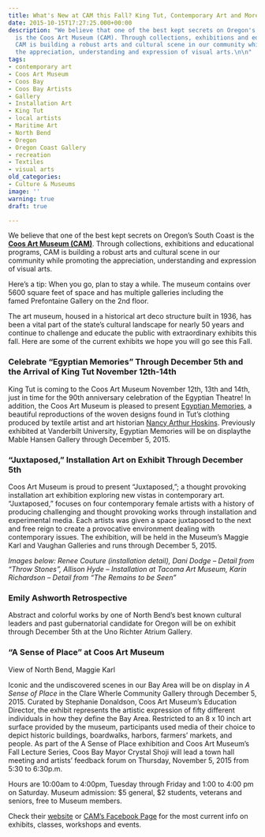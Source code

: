 ```yaml
---
title: What's New at CAM this Fall? King Tut, Contemporary Art and More!
date: 2015-10-15T17:27:25.000+00:00
description: "We believe that one of the best kept secrets on Oregon's South Coast
  is the Coos Art Museum (CAM). Through collections, exhibitions and educational programs,
  CAM is building a robust arts and cultural scene in our community while promoting
  the appreciation, understanding and expression of visual arts.\n\n"
tags:
- contemporary art
- Coos Art Museum
- Coos Bay
- Coos Bay Artists
- Gallery
- Installation Art
- King Tut
- local artists
- Maritime Art
- North Bend
- Oregon
- Oregon Coast Gallery
- recreation
- Textiles
- visual arts
old_categories:
- Culture & Museums
image: ''
warning: true
draft: true

---
```

We believe that one of the best kept secrets on Oregon’s South Coast is the <a href="http://www.coosart.org/" target="_blank"><strong>Coos Art Museum (CAM)</strong></a>. Through collections, exhibitions and educational programs, CAM is building a robust arts and cultural scene in our community while promoting the appreciation, understanding and expression of visual arts.

Here’s a tip: When you go, plan to stay a while. The museum contains over 5600 square feet of space and has multiple galleries including the famed Prefontaine Gallery on the 2nd floor.

The art museum, housed in a historical art deco structure built in 1936, has been a vital part of the state’s cultural landscape for nearly 50 years and continue to challenge and educate the public with extraordinary exhibits this fall. Here are some of the current exhibits we hope you will go see this Fall.

### Celebrate “Egyptian Memories” Through December 5th and the Arrival of King Tut November 12th-14th

King Tut is coming to the Coos Art Museum November 12th, 13th and 14th, just in time for the 90th anniversary celebration of the Egyptian Theatre! In addition, the Coos Art Museum is pleased to present <a href="http://theworldlink.com/lifestyles/go/coos-art-museum-shows-egyptian-memories/article_ff256fe9-31e1-5908-9f31-b6002bc604ac.html" target="_blank">Egyptian Memories</a>, a beautiful reproductions of the woven designs found in Tut’s clothing produced by textile artist and art historian <a href="http://nancyhoskins.com/" target="_blank">Nancy Arthur Hoskins</a>. Previously exhibited at Vanderbilt University, Egyptian Memories will be on displaythe Mable Hansen Gallery through December 5, 2015.

### “Juxtaposed,” Installation Art on Exhibit Through December 5th

Coos Art Museum is proud to present “Juxtaposed,”; a thought provoking installation art exhibition exploring new vistas in contemporary art. “Juxtaposed,” focuses on four contemporary female artists with a history of producing challenging and thought provoking works through installation and experimental media. Each artists was given a space juxtaposed to the next and free reign to create a provocative environment dealing with contemporary issues. The exhibition, will be held in the Museum’s Maggie Karl and Vaughan Galleries and runs through December 5, 2015.

_Images below: Renee Couture (installation detail), Dani Dodge – Detail from “Throw Stones”, Allison Hyde – Installation at Tacoma Art Museum, Karin Richardson – Detail from “The Remains to be Seen”_

### Emily Ashworth Retrospective

Abstract and colorful works by one of North Bend’s best known cultural leaders and past gubernatorial candidate for Oregon will be on exhibit through December 5th at the Uno Richter Atrium Gallery.

### “A Sense of Place” at Coos Art Museum

View of North Bend, Maggie Karl

Iconic and the undiscovered scenes in our Bay Area will be on display in _A Sense of Place_ in the Clare Wherle Community Gallery through December 5, 2015. Curated by Stephanie Donaldson, Coos Art Museum’s Education Director, the exhibit represents the artistic expression of fifty different individuals in how they define the Bay Area. Restricted to an 8 x 10 inch art surface provided by the museum, participants used media of their choice to depict historic buildings, boardwalks, harbors, farmers’ markets, and people. As part of the A Sense of Place exhibition and Coos Art Museum’s Fall Lecture Series, Coos Bay Mayor Crystal Shoji will lead a town hall meeting and artists’ feedback forum on Thursday, November 5, 2015 from 5:30 to 6:30p.m.

Hours are 10:00am to 4:00pm, Tuesday through Friday and 1:00 to 4:00 pm on Saturday. Museum admission: $5 general, $2 students, veterans and seniors, free to Museum members.

Check their <a href="http://www.coosart.org/" target="_blank">website</a> or <a href="https://www.facebook.com/coosartmuseum" target="_blank">CAM’s Facebook Page</a> for the most current info on exhibits, classes, workshops and events.